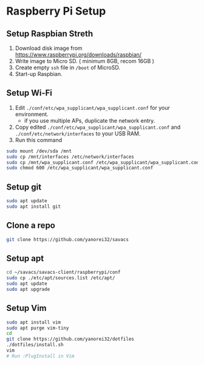 # Raspberry Pi Setup

## Setup Raspbian Streth
1. Download disk image from https://www.raspberrypi.org/downloads/raspbian/
1. Write image to Micro SD. ( minimum 8GB, recom 16GB )
1. Create empty `ssh` file in `/boot` of MicroSD.
1. Start-up Raspbian.

## Setup Wi-Fi
1. Edit `./conf/etc/wpa_supplicant/wpa_supplicant.conf` for your environment.
	* if you use multiple APs, duplicate the network entry.
1. Copy edited `./conf/etc/wpa_supplicant/wpa_supplicant.conf` and `./conf/etc/network/interfaces` to your USB RAM.
1. Run this command

```sh
sudo mount /dev/sda /mnt
sudo cp /mnt/interfaces /etc/network/interfaces
sudo cp /mnt/wpa_supplicant.conf /etc/wpa_supplicant/wpa_supplicant.conf
sudo chmod 600 /etc/wpa_supplicant/wpa_supplicant.conf
```

## Setup git

```sh
sudo apt update
sudo apt install git
```

## Clone a repo

```sh
git clone https://github.com/yanorei32/savacs
```

## Setup apt

```sh
cd ~/savacs/savacs-client/raspberrypi/conf
sudo cp ./etc/apt/sources.list /etc/apt/
sudo apt update
sudo apt upgrade
```

## Setup Vim

```sh
sudo apt install vim
sudo apt purge vim-tiny
cd
git clone https://github.com/yanorei32/dotfiles
./dotfiles/install.sh
vim
# Run :PlugInstall in Vim
```


